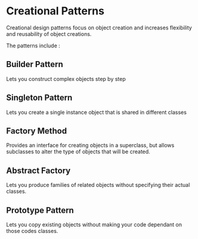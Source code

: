 # Creational Patterns

Creational design patterns focus on object creation and increases flexibility and reusability of object creations. <br/>

The patterns include : <br/>
## Builder Pattern 
Lets you construct complex objects step by step
## Singleton Pattern
Lets you create a single instance object that is shared in different classes
## Factory Method
Provides an interface for creating objects in a superclass, but allows subclasses to alter the type of objects that will be created.
## Abstract Factory
Lets you produce families of related objects without specifying their actual classes.
## Prototype Pattern
Lets you copy existing objects without making your code dependant on those codes classes.
